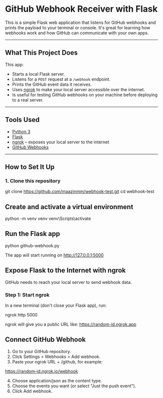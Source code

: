 # GitHub Webhook Receiver with Flask

This is a simple Flask web application that listens for GitHub webhooks and prints the payload to your terminal or console. It's great for learning how webhooks work and how GitHub can communicate with your own apps.

---

## What This Project Does

This app:
- Starts a local Flask server.
- Listens for a `POST` request at a `/webhook` endpoint.
- Prints the GitHub event data it receives.
- Uses [ngrok](https://ngrok.com/) to make your local server accessible over the internet.
- Is useful for testing GitHub webhooks on your machine before deploying to a real server.

---

## Tools Used

- [Python 3](https://www.python.org/)
- [Flask](https://flask.palletsprojects.com/)
- [ngrok](https://ngrok.com/) – exposes your local server to the internet
- [GitHub Webhooks](https://docs.github.com/en/webhooks)

---

## How to Set It Up

### 1. **Clone this repository**

git clone https://github.com/maazinmm/webhook-test.git
cd webhook-test

## Create and activate a virtual environment

python -m venv venv
venv\Scripts\activate


## Run the Flask app

python github-webhook.py

The app will start running on http://127.0.0.1:5000


## Expose Flask to the Internet with ngrok

GitHub needs to reach your local server to send webhook data.

### Step 1: Start ngrok
In a new terminal (don't close your Flask app), run:

ngrok http 5000

ngrok will give you a public URL like:
https://random-id.ngrok.app

## Connect GitHub Webhook
1. Go to your GitHub repository.
2. Click Settings > Webhooks > Add webhook.
3. Paste your ngrok URL + /github, for example:

https://random-id.ngrok.io/webhook

4. Choose application/json as the content type.
5. Choose the events you want (or select "Just the push event").
6. Click Add webhook.


```bash